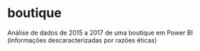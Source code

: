 # boutique
Análise de dados de 2015 a 2017 de uma boutique em Power BI (informações descaracterizadas por razões éticas)
